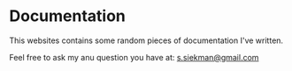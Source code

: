 # Documentation

This websites contains some random pieces of documentation I've written.

Feel free to ask my anu question you have at: s.siekman@gmail.com
